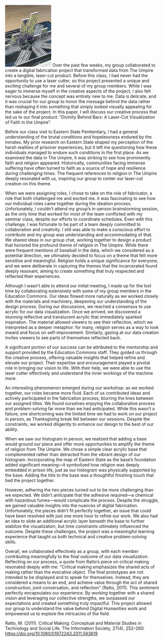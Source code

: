 <img src="images/digitalfabrication.jpeg" alt="Data" width="30%">
Over the past few weeks, my group collaborated to create a digital fabrication project that transformed data from The Umpire into a tangible, laser-cut product. Before this class, I had never had the opportunity to use a laser cutter, so this project presented a unique and exciting challenge for me and several of my group members. While I was eager to immerse myself in the creative aspects of the project, I also felt nervous because the concept was entirely new to me. Data is delicate, and it was crucial for our group to honor the message behind the data rather than reshaping it into something that simply looked visually appealing for the sake of the project. In this paper, I will discuss our creative process that led us to our final product: “Divinity Behind Bars: A Laser-Cut Visualization of Faith in the Umpire”.

Before our class visit to Eastern State Penitentiary, I had a general understanding of the brutal conditions and hopelessness endured by the inmates. My prior research on Eastern State shaped my perception of the harsh realities of prisoner experiences, but it left me questioning how these individuals managed to endure such conditions in the first place. As we examined the data in The Umpire, it was striking to see how prominently faith and religion appeared. Historically, communities facing immense suffering have often turned to faith as a source of hope and resilience during challenging times. The frequent references to religion in The Umpire deeply resonated with us, inspiring our group to center our laser-cut creation on this theme.

When we were assigning roles, I chose to take on the role of fabricator, a role that both challenged me and excited me. it was fascinating to see how our individual roles came together during the ideation process. Unfortunately, I couldn’t attend my group’s in-person brainstorming session, as the only time that worked for most of the team conflicted with my seminar class, despite our efforts to coordinate schedules. Even with this challenge, I was fortunate to be part of a team deeply committed to collaboration and creativity. I still was able to make a conscious effort to contribute and my group was understanding and accommodating of that. We shared ideas in our group chat, working together to design a product that honored the profound theme of religion in The Umpire. While there were frequent mentions of baseball in the data, which we considered as a potential direction, we ultimately decided to focus on a theme that felt more sensitive and meaningful. Religion holds a unique significance for everyone, and we were deliberate in capturing the themes that the incarcerated found deeply resonant, aiming to create something that truly respected and reflected their experiences.

Although I wasn’t able to attend our initial meeting, I made up for the lost time by collaborating extensively with some of my group members in the Education Commons. Our ideas flowed more naturally as we worked closely with the materials and machinery, deepening our understanding of the design process. During our discussions, we reached a consensus to use acrylic for our data visualization. Once we arrived, we discovered a stunning reflective and translucent acrylic that immediately sparked inspiration. The material allowed viewers to see their reflection, which we interpreted as a deeper metaphor: for many, religion serves as a way to look inward and focus on self-improvement. Similarly, gazing at our data creation invites viewers to see parts of themselves reflected back.

A significant portion of our success can be attributed to the mentorship and support provided by the Education Commons staff. They guided us through the creative process, offering valuable insights that helped refine and elevate our project. Their expertise and encouragement played a pivotal role in bringing our vision to life. With their help, we were able to use the laser cutter effectively and understand the inner workings of the machine more.

An interesting phenomenon emerged during our workshop: as we worked together, our roles became more fluid. Each of us contributed ideas and actively participated in the fabrication process, blurring the lines between our assigned titles. We found ourselves enjoying the collaborative process and problem-solving far more than we had anticipated. While this wasn’t a failure, one shortcoming was the limited time we had to work on our project in person, as Thanksgiving break fell between our sessions. Despite the constraints, we worked diligently to enhance our design to the best of our ability.

When we saw our histogram in person, we realized that adding a base would ground our piece and offer more opportunities to amplify the theme of religion from The Umpire. We chose a simple clear acrylic base that complemented rather than detracted from the vibrant design of our histogram. Incorporating the map of Eastern State as the base’s foundation added significant meaning—it symbolized how religion was deeply embedded in prison life, just as our histogram was physically supported by the base. Adding the title to the base was a thoughtful finishing touch that tied the project together.

However, adhering the two pieces turned out to be more challenging than we expected. We didn’t anticipate that the adhesive required—a chemical with hazardous fumes—would complicate the process. Despite the struggle, we gained valuable insights into the nuances of digital fabrication. Unfortunately, the pieces didn’t fit perfectly together, an issue that could have been resolved with just one more hour to refine our work. We also had an idea to slide an additional acrylic layer beneath the base to further stabilize the visualization, but time constraints ultimately influenced the outcome. Despite these challenges, the project was a meaningful learning experience that taught us both technical and creative problem-solving skills.

Overall, we collaborated effectively as a group, with each member contributing meaningfully to the final outcome of our data visualization. Reflecting on our process, a quote from Ratto’s piece on critical making resonated deeply with me: "Critical making emphasizes the shared acts of making rather than the evocative object. The final prototypes are not intended to be displayed and to speak for themselves. Instead, they are considered a means to an end, and achieve value through the act of shared construction, joint conversation, and reflection" (Ratto, 2011). This sentiment perfectly encapsulates our experience. By working together with a shared vision and leveraging our collective strengths, we surpassed our expectations and created something truly impactful. This project allowed our group to understand the value behind Digital Humanities work and empowered us to explore the intricacies of the field.



Ratto, M. (2011). Critical Making: Conceptual and Material Studies in Technology and Social Life. The Information Society, 27(4), 252–260. https://doi.org/10.1080/01972243.2011.583819

